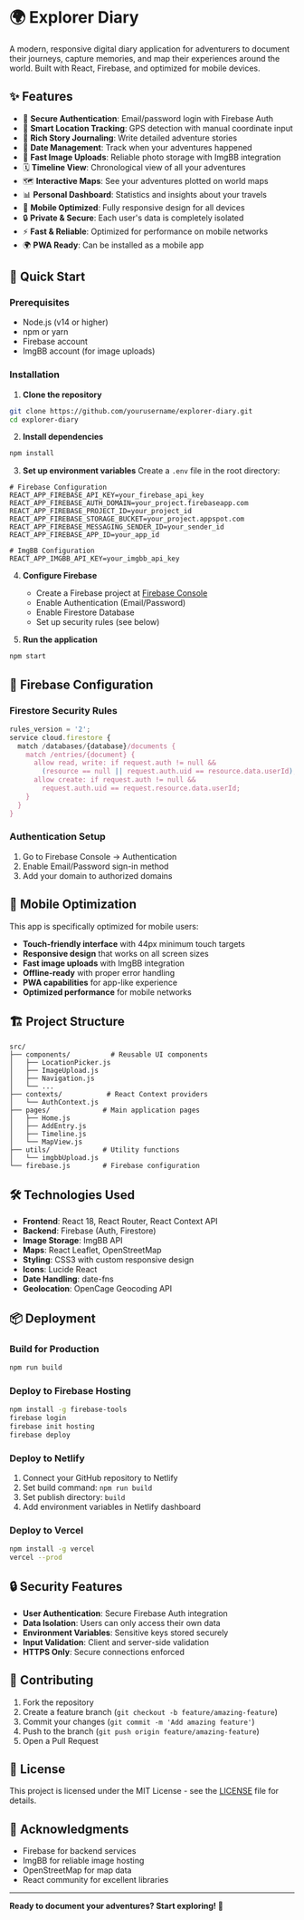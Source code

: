 # 🌍 Explorer Diary

A modern, responsive digital diary application for adventurers to document their journeys, capture memories, and map their experiences around the world. Built with React, Firebase, and optimized for mobile devices.

## ✨ Features

- 🔐 **Secure Authentication**: Email/password login with Firebase Auth
- 📍 **Smart Location Tracking**: GPS detection with manual coordinate input
- 📝 **Rich Story Journaling**: Write detailed adventure stories
- 📅 **Date Management**: Track when your adventures happened
- 📸 **Fast Image Uploads**: Reliable photo storage with ImgBB integration
- 🗓️ **Timeline View**: Chronological view of all your adventures
- 🗺️ **Interactive Maps**: See your adventures plotted on world maps
- 📊 **Personal Dashboard**: Statistics and insights about your travels
- 📱 **Mobile Optimized**: Fully responsive design for all devices
- 🔒 **Private & Secure**: Each user's data is completely isolated
- ⚡ **Fast & Reliable**: Optimized for performance on mobile networks
- 🌍 **PWA Ready**: Can be installed as a mobile app

## 🚀 Quick Start

### Prerequisites
- Node.js (v14 or higher)
- npm or yarn
- Firebase account
- ImgBB account (for image uploads)

### Installation

1. **Clone the repository**
```bash
git clone https://github.com/yourusername/explorer-diary.git
cd explorer-diary
```

2. **Install dependencies**
```bash
npm install
```

3. **Set up environment variables**
Create a `.env` file in the root directory:
```env
# Firebase Configuration
REACT_APP_FIREBASE_API_KEY=your_firebase_api_key
REACT_APP_FIREBASE_AUTH_DOMAIN=your_project.firebaseapp.com
REACT_APP_FIREBASE_PROJECT_ID=your_project_id
REACT_APP_FIREBASE_STORAGE_BUCKET=your_project.appspot.com
REACT_APP_FIREBASE_MESSAGING_SENDER_ID=your_sender_id
REACT_APP_FIREBASE_APP_ID=your_app_id

# ImgBB Configuration
REACT_APP_IMGBB_API_KEY=your_imgbb_api_key
```

4. **Configure Firebase**
   - Create a Firebase project at [Firebase Console](https://console.firebase.google.com/)
   - Enable Authentication (Email/Password)
   - Enable Firestore Database
   - Set up security rules (see below)

5. **Run the application**
```bash
npm start
```

## 🔧 Firebase Configuration

### Firestore Security Rules
```javascript
rules_version = '2';
service cloud.firestore {
  match /databases/{database}/documents {
    match /entries/{document} {
      allow read, write: if request.auth != null && 
        (resource == null || request.auth.uid == resource.data.userId);
      allow create: if request.auth != null && 
        request.auth.uid == request.resource.data.userId;
    }
  }
}
```

### Authentication Setup
1. Go to Firebase Console → Authentication
2. Enable Email/Password sign-in method
3. Add your domain to authorized domains

## 📱 Mobile Optimization

This app is specifically optimized for mobile users:

- **Touch-friendly interface** with 44px minimum touch targets
- **Responsive design** that works on all screen sizes
- **Fast image uploads** with ImgBB integration
- **Offline-ready** with proper error handling
- **PWA capabilities** for app-like experience
- **Optimized performance** for mobile networks

## 🏗️ Project Structure

```
src/
├── components/          # Reusable UI components
│   ├── LocationPicker.js
│   ├── ImageUpload.js
│   ├── Navigation.js
│   └── ...
├── contexts/           # React Context providers
│   └── AuthContext.js
├── pages/             # Main application pages
│   ├── Home.js
│   ├── AddEntry.js
│   ├── Timeline.js
│   └── MapView.js
├── utils/             # Utility functions
│   └── imgbbUpload.js
└── firebase.js        # Firebase configuration
```

## 🛠️ Technologies Used

- **Frontend**: React 18, React Router, React Context API
- **Backend**: Firebase (Auth, Firestore)
- **Image Storage**: ImgBB API
- **Maps**: React Leaflet, OpenStreetMap
- **Styling**: CSS3 with custom responsive design
- **Icons**: Lucide React
- **Date Handling**: date-fns
- **Geolocation**: OpenCage Geocoding API

## 📦 Deployment

### Build for Production
```bash
npm run build
```

### Deploy to Firebase Hosting
```bash
npm install -g firebase-tools
firebase login
firebase init hosting
firebase deploy
```

### Deploy to Netlify
1. Connect your GitHub repository to Netlify
2. Set build command: `npm run build`
3. Set publish directory: `build`
4. Add environment variables in Netlify dashboard

### Deploy to Vercel
```bash
npm install -g vercel
vercel --prod
```

## 🔒 Security Features

- **User Authentication**: Secure Firebase Auth integration
- **Data Isolation**: Users can only access their own data
- **Environment Variables**: Sensitive keys stored securely
- **Input Validation**: Client and server-side validation
- **HTTPS Only**: Secure connections enforced

## 🤝 Contributing

1. Fork the repository
2. Create a feature branch (`git checkout -b feature/amazing-feature`)
3. Commit your changes (`git commit -m 'Add amazing feature'`)
4. Push to the branch (`git push origin feature/amazing-feature`)
5. Open a Pull Request

## 📄 License

This project is licensed under the MIT License - see the [LICENSE](LICENSE) file for details.

## 🙏 Acknowledgments

- Firebase for backend services
- ImgBB for reliable image hosting
- OpenStreetMap for map data
- React community for excellent libraries

---

**Ready to document your adventures? Start exploring! 🌟**